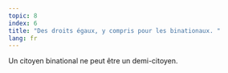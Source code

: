 ```yaml
---
topic: 8
index: 6
title: "Des droits égaux, y compris pour les binationaux. "
lang: fr
---
```

Un citoyen binational ne peut être un demi-citoyen.

